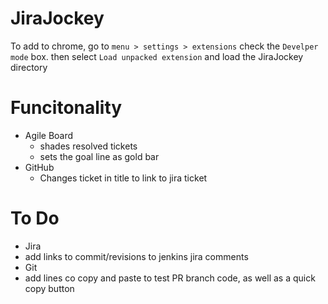 JiraJockey
==========

To add to chrome, go to `menu > settings > extensions` check the `Develper mode` box. then  select `Load unpacked extension` and load the JiraJockey directory

Funcitonality
=============

* Agile Board
  * shades resolved tickets
  * sets the goal line as gold bar
* GitHub
  * Changes ticket in title to link to jira ticket 

To Do
=====

* Jira
 * add links to commit/revisions to jenkins jira comments
* Git
 * add lines co copy and paste to test PR branch code, as well as a quick copy button

